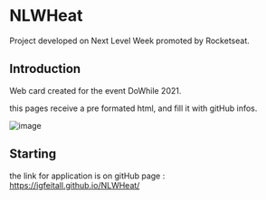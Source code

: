 # NLWHeat
Project developed on Next Level Week promoted by Rocketseat.

## Introduction
Web card created for the event DoWhile 2021.

this pages receive a pre formated html, and fill it with gitHub infos.

![image](https://user-images.githubusercontent.com/53885226/142554283-aa508f23-8d28-452a-8b2e-e5e83b5c404a.png)


## Starting

the link for application is on gitHub page : https://igfeitall.github.io/NLWHeat/
